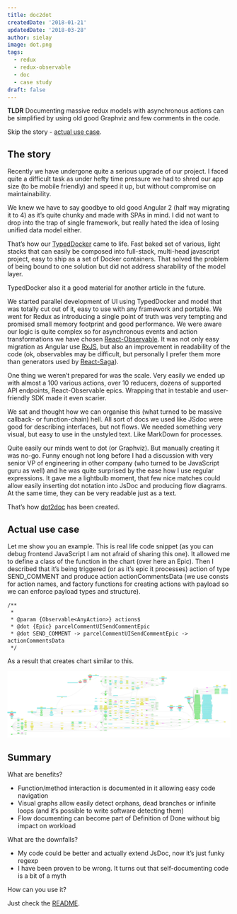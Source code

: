 ```yaml
---
title: doc2dot
createdDate: '2018-01-21'
updatedDate: '2018-03-28'
author: sielay
image: dot.png
tags:
  - redux
  - redux-observable
  - doc
  - case study
draft: false
---
```


**TLDR** Documenting massive redux models with asynchronous actions can be simplified by using old good Graphviz and few comments in the code.

Skip the story - [actual use case](#actual-use-case).

## The story

Recently we have undergone quite a serious upgrade of our project. I faced quite a difficult task as under hefty time pressure we had to shred our app size (to be mobile friendly) and speed it up, but without compromise on maintainability.

We knew we have to say goodbye to old good Angular 2 (half way migrating it to 4) as it’s quite chunky and made with SPAs in mind. I did not want to drop into the trap of single framework, but really hated the idea of losing unified data model either.

That’s how our [TypedDocker](https://github.com/Pushfor/typeddocker) came to life. Fast baked set of various, light stacks that can easily be composed into full-stack, multi-head javascript project, easy to ship as a set of Docker containers. That solved the problem of being bound to one solution but did not address sharability of the model layer.

TypedDocker also it a good material for another article in the future.

We started parallel development of UI using TypedDocker and model that was totally cut out of it, easy to use with any framework and portable. We went for Redux as introducing a single point of truth was very tempting and promised small memory footprint and good performance. We were aware our logic is quite complex so for asynchronous events and action transformations we have chosen [React-Observable](https://github.com/redux-observable/redux-observable). It was not only easy migration as Angular use [RxJS](http://reactivex.io/rxjs/), but also an improvement in readability of the code (ok, observables may be difficult, but personally I prefer them more than generators used by [React-Saga](https://github.com/redux-saga/redux-saga)).

One thing we weren’t prepared for was the scale. Very easily we ended up with almost a 100 various actions, over 10 reducers, dozens of supported API endpoints, React-Observable epics. Wrapping that in testable and user-friendly SDK made it even scarier.

We sat and thought how we can organise this (what turned to be massive callback- or function-chain) hell. All sort of docs we used like JSdoc were good for describing interfaces, but not flows. We needed something very visual, but easy to use in the unstyled text. Like MarkDown for processes.

Quite easily our minds went to dot (or Graphviz). But manually creating it was no-go. Funny enough not long before I had a discussion with very senior VP of engineering in other company (who turned to be JavaScript guru as well) and he was quite surprised by the ease how I use regular expressions. It gave me a lightbulb moment, that few nice matches could allow easily inserting dot notation into JsDoc and producing flow diagrams. At the same time, they can be very readable just as a text.

That’s how [dot2doc](https://github.com/sielay/doc2dot) has been created.

## Actual use case

Let me show you an example. This is real life code snippet (as you can debug frontend JavaScript I am not afraid of sharing this one). It allowed me to define a class of the function in the chart (over here an Epic). Then I described that it’s being triggered (or as it’s epic it processes) action of type SEND_COMMENT and produce action actionCommentsData (we use consts for action names, and factory functions for creating actions with payload so we can enforce payload types and structure).

    /**
     * 
     * @param {Observable<AnyAction>} actions$ 
     * @dot {Epic} parcelCommentUISendCommentEpic
     * @dot SEND_COMMENT -> parcelCommentUISendCommentEpic -> actionCommentsData
     */

As a result that creates chart similar to this.

![](./dot.png)

## Summary

What are benefits?

-   Function/method interaction is documented in it allowing easy code navigation
-   Visual graphs allow easily detect orphans, dead branches or infinite loops (and it’s possible to write software detecting them)
-   Flow documenting can become part of Definition of Done without big impact on workload

What are the downfalls?

-   My code could be better and actually extend JsDoc, now it’s just funky regexp
-   I have been proven to be wrong. It turns out that self-documenting code is a bit of a myth

How can you use it?

Just check the [README](https://github.com/sielay/doc2dot).
